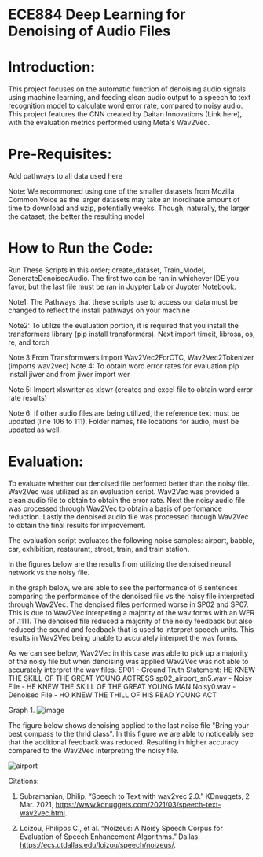 # ECE884 Deep Learning for Denoising of Audio Files
# Introduction:
This project focuses on the automatic function of denoising audio signals using machine learning, and feeding clean audio output to a speech to text recognition model to calculate word error rate, compared to noisy audio.
This project features the CNN created by Daitan Innovations (Link here), with the evaluation metrics performed using Meta's Wav2Vec. 
# Pre-Requisites:
Add pathways to all data used here

Note: We recommoned using one of the smaller datasets from Mozilla Common Voice as the larger datasets may take an inordinate amount of time to download and uzip, potentially weeks. Though, naturally, the larger the dataset, the better the resulting model
# How to Run the Code:
Run These Scripts in this order; create_dataset, Train_Model, GenerateDenoisedAudio. The first two can be ran in whichever IDE you favor, but the last file must be ran in Juypter Lab or Juypter Notebook.

Note1: The Pathways that these scripts use to access our data must be changed to reflect the install pathways on your machine


Note2: To utilize the evaluation portion, it is required that you install the transformers library (pip install transformers). Next import timeit, librosa, os, re, and torch

Note 3:From Transformwers import Wav2Vec2ForCTC, Wav2Vec2Tokenizer (imports wav2vec)
Note 4: To obtain word error rates for evaluation pip install jiwer and from jiwer import wer

Note 5: Import xlswriter as xlswr (creates and excel file to obtain word error rate results)

Note 6: If other audio files are being utilized, the reference text must be updated (line 106 to 111). Folder names, file locations for audio, must be updated as well.





# Evaluation:
To evaluate whether our denoised file performed better than the noisy file. Wav2Vec was utilized as an evaluation script. Wav2Vec was provided a clean audio file to obtain to obtain the error rate. Next the noisy audio file was processed through Wav2Vec to obtain a basis of perfomance reduction. Lastly the denoised audio file was processed through Wav2Vec to obtain the final results for improvement. 

The evaluation script evaluates the following noise samples: airport, babble, car, exhibition, restaurant, street, train, and train station.


In the figures below are the results from utilizing the denoised neural network vs the noisy file. 

In the graph below, we are able to see the performance of 6 sentences comparing the performance of the denoised file vs the noisy file interpreted through Wav2Vec. 
The denoised files performed worse in SP02 and SP07. This is due to Wav2Vec interpeting a majority of the wav forms with an WER of .1111. The denoised file reduced a majority of the noisy feedback but also reduced the sound and feedback that is used to interpret speech units. This results in Wav2Vec being unable to accurately interpret the wav forms. 


As we can see below, Wav2Vec in this case was able to pick up a majority of the noisy file but when denoising was applied Wav2Vec was not able to accurately interpret the wav files. 
SP01 - Ground Truth Statement: HE KNEW THE SKILL OF THE GREAT YOUNG ACTRESS
sp02_airport_sn5.wav - Noisy File - HE KNEW THE SKILL OF THE GREAT YOUNG MAN
Noisy0.wav - Denoised File - HO KNEW THE THILL OF HIS READ YOUNG ACT

Graph 1.
![image](https://user-images.githubusercontent.com/101994705/166605282-3c81673a-243c-4b6a-8c99-3939159a5726.png)


The figure below shows denoising applied to the last noise file "Bring your best compass to the thrid class". In this figure we are able to noticeably see that the additional feedback was reduced. Resulting in higher accuracy compared to the Wav2Vec interpreting the noisy file. 

![airport](https://user-images.githubusercontent.com/101994705/166605330-7dcf9cbd-f5f6-45e4-9295-6b7a621f29f5.PNG)






Citations: 
1. Subramanian, Dhilip. “Speech to Text with wav2vec 2.0.” KDnuggets, 2 Mar. 2021, https://www.kdnuggets.com/2021/03/speech-text-wav2vec.html. 

2. Loizou, Philipos C., et al. “Noizeus: A Noisy Speech Corpus for Evaluation of Speech Enhancement Algorithms.” Dallas, https://ecs.utdallas.edu/loizou/speech/noizeus/. 





